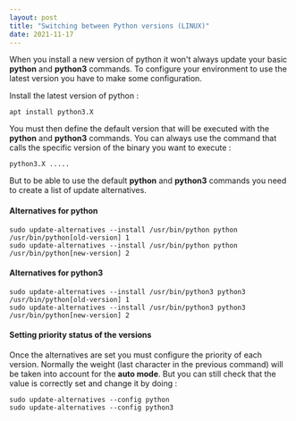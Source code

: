 ```yaml
---
layout: post
title: "Switching between Python versions (LINUX)"
date: 2021-11-17
---
```


When you install a new version of python it won't always update your basic **python** and **python3** commands. To configure your environment to use the latest version you have to make some configuration.

Install the latest version of python :

    apt install python3.X

You must then define the default version that will be executed with the **python** and **python3** commands. You can always use the command that calls the specific version of the binary you want to execute :

    python3.X .....

But to be able to use the default **python** and **python3** commands you need to create a list of update alternatives.

#### Alternatives for python

    sudo update-alternatives --install /usr/bin/python python /usr/bin/python[old-version] 1
    sudo update-alternatives --install /usr/bin/python python /usr/bin/python[new-version] 2

#### Alternatives for python3

    sudo update-alternatives --install /usr/bin/python3 python3 /usr/bin/python[old-version] 1
    sudo update-alternatives --install /usr/bin/python3 python3 /usr/bin/python[new-version] 2

#### Setting priority status of the versions

Once the alternatives are set you must configure the priority of each version. Normally the weight (last character in the previous command) will be taken into account for the **auto mode**. But you can still check that the value is correctly set and change it by doing :

    sudo update-alternatives --config python
    sudo update-alternatives --config python3

